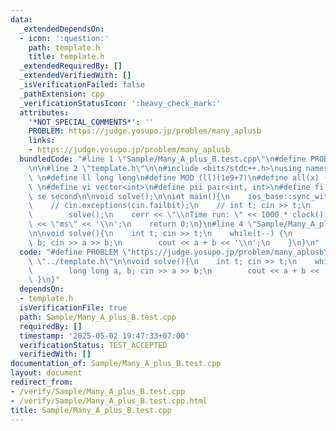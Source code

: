 ```yaml
---
data:
  _extendedDependsOn:
  - icon: ':question:'
    path: template.h
    title: template.h
  _extendedRequiredBy: []
  _extendedVerifiedWith: []
  _isVerificationFailed: false
  _pathExtension: cpp
  _verificationStatusIcon: ':heavy_check_mark:'
  attributes:
    '*NOT_SPECIAL_COMMENTS*': ''
    PROBLEM: https://judge.yosupo.jp/problem/many_aplusb
    links:
    - https://judge.yosupo.jp/problem/many_aplusb
  bundledCode: "#line 1 \"Sample/Many_A_plus_B.test.cpp\"\n#define PROBLEM \"https://judge.yosupo.jp/problem/many_aplusb\"\
    \n\n#line 2 \"template.h\"\n\n#include <bits/stdc++.h>\nusing namespace std;\n\
    \ \n#define ll long long\n#define MOD (ll)(1e9+7)\n#define all(x) (x).begin(),(x).end()\n\
    \ \n#define vi vector<int>\n#define pii pair<int, int>\n#define fi first\n#define\
    \ se second\n\nvoid solve();\n\nint main(){\n    ios_base::sync_with_stdio(false);cin.tie(NULL);\n\
    \    // cin.exceptions(cin.failbit);\n    // int t; cin >> t;\n    // while(t--)\n\
    \        solve();\n    cerr << \"\\nTime run: \" << 1000 * clock() / CLOCKS_PER_SEC\
    \ << \"ms\" << '\\n';\n    return 0;\n}\n#line 4 \"Sample/Many_A_plus_B.test.cpp\"\
    \n\nvoid solve(){\n    int t; cin >> t;\n    while(t--) {\n        long long a,\
    \ b; cin >> a >> b;\n        cout << a + b << '\\n';\n    }\n}\n"
  code: "#define PROBLEM \"https://judge.yosupo.jp/problem/many_aplusb\"\n\n#include\
    \ \"../template.h\"\n\nvoid solve(){\n    int t; cin >> t;\n    while(t--) {\n\
    \        long long a, b; cin >> a >> b;\n        cout << a + b << '\\n';\n   \
    \ }\n}"
  dependsOn:
  - template.h
  isVerificationFile: true
  path: Sample/Many_A_plus_B.test.cpp
  requiredBy: []
  timestamp: '2025-05-02 19:47:33+07:00'
  verificationStatus: TEST_ACCEPTED
  verifiedWith: []
documentation_of: Sample/Many_A_plus_B.test.cpp
layout: document
redirect_from:
- /verify/Sample/Many_A_plus_B.test.cpp
- /verify/Sample/Many_A_plus_B.test.cpp.html
title: Sample/Many_A_plus_B.test.cpp
---
```

